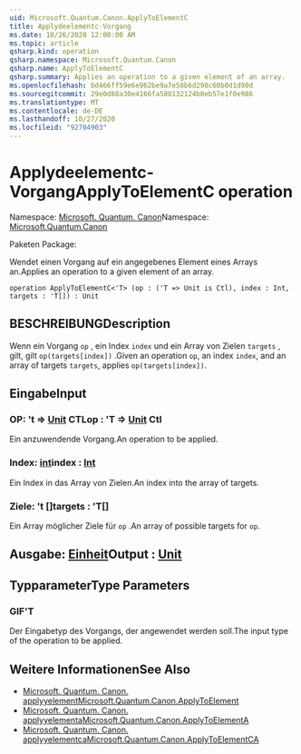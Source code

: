 ```yaml
---
uid: Microsoft.Quantum.Canon.ApplyToElementC
title: Applydeelementc-Vorgang
ms.date: 10/26/2020 12:00:00 AM
ms.topic: article
qsharp.kind: operation
qsharp.namespace: Microsoft.Quantum.Canon
qsharp.name: ApplyToElementC
qsharp.summary: Applies an operation to a given element of an array.
ms.openlocfilehash: bd466ff59e6e962be9a7e58b6d298c60b0d1d90d
ms.sourcegitcommit: 29e0d88a30e4166fa580132124b0eb57e1f0e986
ms.translationtype: MT
ms.contentlocale: de-DE
ms.lasthandoff: 10/27/2020
ms.locfileid: "92704903"
---
```

# <a name="applytoelementc-operation"></a><span data-ttu-id="f7000-102">Applydeelementc-Vorgang</span><span class="sxs-lookup"><span data-stu-id="f7000-102">ApplyToElementC operation</span></span>

<span data-ttu-id="f7000-103">Namespace: [Microsoft. Quantum. Canon](xref:Microsoft.Quantum.Canon)</span><span class="sxs-lookup"><span data-stu-id="f7000-103">Namespace: [Microsoft.Quantum.Canon](xref:Microsoft.Quantum.Canon)</span></span>

<span data-ttu-id="f7000-104">Paketen [](https://nuget.org/packages/)</span><span class="sxs-lookup"><span data-stu-id="f7000-104">Package: [](https://nuget.org/packages/)</span></span>


<span data-ttu-id="f7000-105">Wendet einen Vorgang auf ein angegebenes Element eines Arrays an.</span><span class="sxs-lookup"><span data-stu-id="f7000-105">Applies an operation to a given element of an array.</span></span>

```qsharp
operation ApplyToElementC<'T> (op : ('T => Unit is Ctl), index : Int, targets : 'T[]) : Unit
```


## <a name="description"></a><span data-ttu-id="f7000-106">BESCHREIBUNG</span><span class="sxs-lookup"><span data-stu-id="f7000-106">Description</span></span>

<span data-ttu-id="f7000-107">Wenn ein Vorgang `op` , ein Index `index` und ein Array von Zielen `targets` , gilt, gilt `op(targets[index])` .</span><span class="sxs-lookup"><span data-stu-id="f7000-107">Given an operation `op`, an index `index`, and an array of targets `targets`, applies `op(targets[index])`.</span></span>

## <a name="input"></a><span data-ttu-id="f7000-108">Eingabe</span><span class="sxs-lookup"><span data-stu-id="f7000-108">Input</span></span>

### <a name="op--t--unit-ctl"></a><span data-ttu-id="f7000-109">OP: 't => [Unit](xref:microsoft.quantum.lang-ref.unit) CTL</span><span class="sxs-lookup"><span data-stu-id="f7000-109">op : 'T => [Unit](xref:microsoft.quantum.lang-ref.unit) Ctl</span></span>

<span data-ttu-id="f7000-110">Ein anzuwendende Vorgang.</span><span class="sxs-lookup"><span data-stu-id="f7000-110">An operation to be applied.</span></span>


### <a name="index--int"></a><span data-ttu-id="f7000-111">Index: [int](xref:microsoft.quantum.lang-ref.int)</span><span class="sxs-lookup"><span data-stu-id="f7000-111">index : [Int](xref:microsoft.quantum.lang-ref.int)</span></span>

<span data-ttu-id="f7000-112">Ein Index in das Array von Zielen.</span><span class="sxs-lookup"><span data-stu-id="f7000-112">An index into the array of targets.</span></span>


### <a name="targets--t"></a><span data-ttu-id="f7000-113">Ziele: 't []</span><span class="sxs-lookup"><span data-stu-id="f7000-113">targets : 'T[]</span></span>

<span data-ttu-id="f7000-114">Ein Array möglicher Ziele für `op` .</span><span class="sxs-lookup"><span data-stu-id="f7000-114">An array of possible targets for `op`.</span></span>



## <a name="output--unit"></a><span data-ttu-id="f7000-115">Ausgabe: [Einheit](xref:microsoft.quantum.lang-ref.unit)</span><span class="sxs-lookup"><span data-stu-id="f7000-115">Output : [Unit](xref:microsoft.quantum.lang-ref.unit)</span></span>



## <a name="type-parameters"></a><span data-ttu-id="f7000-116">Typparameter</span><span class="sxs-lookup"><span data-stu-id="f7000-116">Type Parameters</span></span>

### <a name="t"></a><span data-ttu-id="f7000-117">GIF</span><span class="sxs-lookup"><span data-stu-id="f7000-117">'T</span></span>

<span data-ttu-id="f7000-118">Der Eingabetyp des Vorgangs, der angewendet werden soll.</span><span class="sxs-lookup"><span data-stu-id="f7000-118">The input type of the operation to be applied.</span></span>

## <a name="see-also"></a><span data-ttu-id="f7000-119">Weitere Informationen</span><span class="sxs-lookup"><span data-stu-id="f7000-119">See Also</span></span>

- [<span data-ttu-id="f7000-120">Microsoft. Quantum. Canon. applyyelement</span><span class="sxs-lookup"><span data-stu-id="f7000-120">Microsoft.Quantum.Canon.ApplyToElement</span></span>](xref:Microsoft.Quantum.Canon.ApplyToElement)
- [<span data-ttu-id="f7000-121">Microsoft. Quantum. Canon. applyyelementa</span><span class="sxs-lookup"><span data-stu-id="f7000-121">Microsoft.Quantum.Canon.ApplyToElementA</span></span>](xref:Microsoft.Quantum.Canon.ApplyToElementA)
- [<span data-ttu-id="f7000-122">Microsoft. Quantum. Canon. applyyelementca</span><span class="sxs-lookup"><span data-stu-id="f7000-122">Microsoft.Quantum.Canon.ApplyToElementCA</span></span>](xref:Microsoft.Quantum.Canon.ApplyToElementCA)